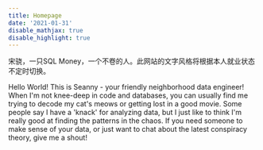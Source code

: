 ```yaml
---
title: Homepage
date: '2021-01-31'
disable_mathjax: true
disable_highlight: true
---
```


<meta name="baidu-site-verification" content="XQ7m1PA0VK" />

宋骁，一只SQL Money，一个不卷的人。此网站的文字风格将根据本人就业状态不定时切换。

Hello World! This is Seanny - your friendly neighborhood data engineer! When I'm not knee-deep in code and databases, you can usually find me trying to decode my cat's meows or getting lost in a good movie. Some people say I have a 'knack' for analyzing data, but I just like to think I'm really good at finding the patterns in the chaos. If you need someone to make sense of your data, or just want to chat about the latest conspiracy theory, give me a shout!
